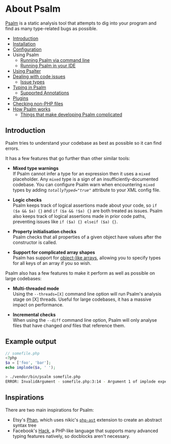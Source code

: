 # About Psalm

[Psalm](https://getpsalm.org) is a static analysis tool that attempts to dig into your program and find as many type-related bugs as possible.

- [Introduction](#introduction)
- [Installation](installation.md)
- [Configuration](configuration.md)
- Using Psalm
  - [Running Psalm via command line](running_psalm.md)
  - [Running Psalm in your IDE](language_server.md)
- [Using Psalter](fixing_code.md)
- [Dealing with code issues](dealing_with_code_issues.md)
  - [Issue types](issues.md)
- [Typing in Psalm](typing_in_psalm.md)
  - [Supported Annotations](supported_annotations.md)
- [Plugins](plugins.md)
- [Checking non-PHP files](checking_non_php_files.md)
- [How Psalm works](how_psalm_works.md)
  - [Things that make developing Psalm complicated](what_makes_psalm_complicated.md)

## Introduction

Psalm tries to understand your codebase as best as possible so it can find errors.

It has a few features that go further than other similar tools:

- **Mixed type warnings**<br />
  If Psalm cannot infer a type for an expression then it uses a `mixed` placeholder. Any `mixed` type is a sign of an insufficiently-documented codebase. You can configure Psalm warn when encountering `mixed` types by adding *`totallyTyped="true"`* attribute to your XML config file.

- **Logic checks**<br />
  Psalm keeps track of logical assertions made about your code, so `if ($a && $a) {}` and `if ($a && !$a) {}` are both treated as issues. Psalm also keeps track of logical assertions made in prior code paths, preventing issues like `if ($a) {} elseif ($a) {}`.

- **Property initialisation checks**<br />
  Psalm checks that all properties of a given object have values after the constructor is called.

- **Support for complicated array shapes**<br />
  Psalm has support for [object-like arrays](supported_annotations.md#object-like-arrays), allowing you to specify types for all keys of an array if you so wish.

Psalm also has a few features to make it perform as well as possible on large codebases:

- **Multi-threaded mode**<br />
  Using the `--threads=[X]` command line option will run Psalm's analysis stage on [X] threads. Useful for large codebases, it has a massive impact on performance.

- **Incremental checks**<br />
  When using the `--diff` command line option, Psalm will only analyse files that have changed *and* files that reference them.

## Example output

```php
// somefile.php
<?php
$a = ['foo', 'bar'];
echo implode($a, ' ');
```

```bash
> ./vendor/bin/psalm somefile.php
ERROR: InvalidArgument - somefile.php:3:14 - Argument 1 of implode expects `string`, `array` provided
```

## Inspirations

There are two main inspirations for Psalm:
 - Etsy's [Phan](https://github.com/etsy/phan), which uses nikic's [`php-ast`](https://github.com/nikic/php-ast) extension to create an abstract syntax tree
 - Facebook's [Hack](http://hacklang.org/), a PHP-like language that supports many advanced typing features natively, so docblocks aren't necessary.
